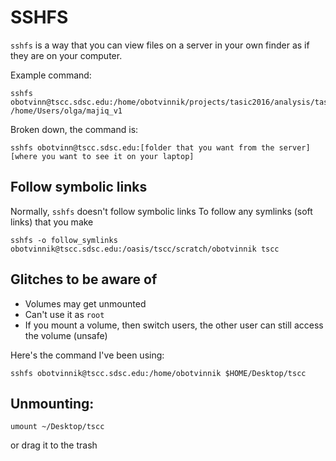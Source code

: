 # SSHFS

`sshfs` is a way that you can view files on a server in your own finder as if they are on your computer.

Example command:

```
sshfs obotvinn@tscc.sdsc.edu:/home/obotvinnik/projects/tasic2016/analysis/tasic_v1/majiq_v1 /home/Users/olga/majiq_v1
```

Broken down, the command is:

```
sshfs obotvinn@tscc.sdsc.edu:[folder that you want from the server] [where you want to see it on your laptop]
```

## Follow symbolic links 

Normally, `sshfs` doesn't follow symbolic links To follow any symlinks (soft links) that you make 

```
sshfs -o follow_symlinks obotvinnik@tscc.sdsc.edu:/oasis/tscc/scratch/obotvinnik tscc
```

## Glitches to be aware of

- Volumes may get unmounted
- Can't use it as `root`
- If you mount a volume, then switch users, the other user can still access the volume (unsafe)


Here's the command I've been using:

```
sshfs obotvinnik@tscc.sdsc.edu:/home/obotvinnik $HOME/Desktop/tscc
```

## Unmounting: 

```
umount ~/Desktop/tscc
```

or drag it to the trash

